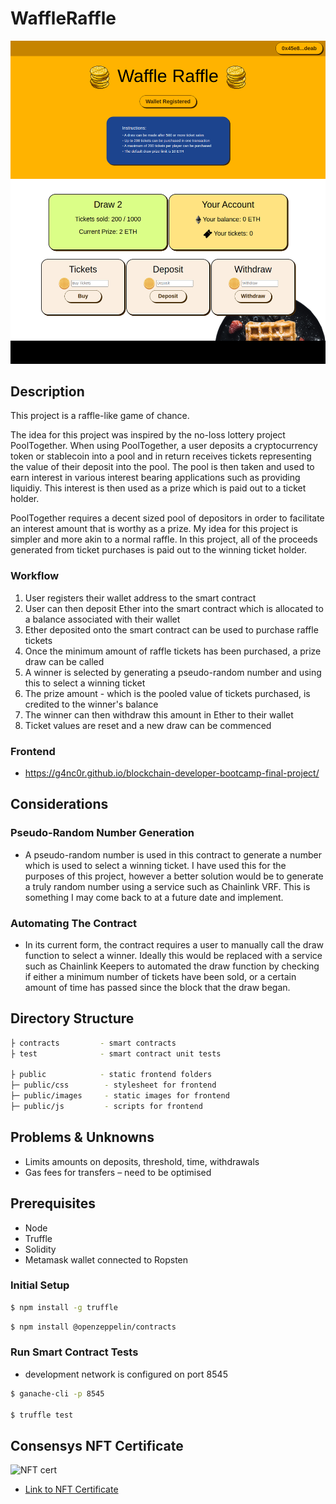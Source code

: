 # WaffleRaffle

![front end screennshot](https://github.com/g4nc0r/consensys-blockchain-developer-bootcamp-final-project/blob/404f38592b9e20510d4c320b66b9ac22d197fa9b/public/images/frontend-screenshot.png?raw=true)

## Description

This project is a raffle-like game of chance. 

The idea for this project was inspired by the no-loss lottery project PoolTogether. When using PoolTogether, a user deposits a cryptocurrency token or stablecoin into a pool and in return receives tickets representing the value of their deposit into the pool. The pool is then taken and used to earn interest in various interest bearing applications such as providing liquidiy. This interest is then used as a prize which is paid out to a ticket holder. 

PoolTogether requires a decent sized pool of depositors in order to facilitate an interest amount that is worthy as a prize. My idea for this project is simpler and more akin to a normal raffle. In this project, all of the proceeds generated from ticket purchases is paid out to the winning ticket holder. 

### Workflow

1. User registers their wallet address to the smart contract
2. User can then deposit Ether into the smart contract which is allocated to a balance associated with their wallet
3. Ether deposited onto the smart contract can be used to purchase raffle tickets
4. Once the minimum amount of raffle tickets has been purchased, a prize draw can be called
5. A winner is selected by generating a pseudo-random number and using this to select a winning ticket
6. The prize amount - which is the pooled value of tickets purchased, is credited to the winner's balance
7. The winner can then withdraw this amount in Ether to their wallet
8. Ticket values are reset and a new draw can be commenced

### Frontend

+ https://g4nc0r.github.io/blockchain-developer-bootcamp-final-project/

## Considerations

### Pseudo-Random Number Generation

+ A pseudo-random number is used in this contract to generate a number which is used to select a winning ticket. I have used this for the purposes of this project, however a better solution would be to generate a truly random number using a service such as Chainlink VRF. This is something I may come back to at a future date and implement. 

### Automating The Contract

+ In its current form, the contract requires a user to manually call the draw function to select a winner. Ideally this would be replaced with a service such as Chainlink Keepers to automated the draw function by checking if either a minimum number of tickets have been sold, or a certain amount of time has passed since the block that the draw began. 

## Directory Structure

```sh
├ contracts         - smart contracts
├ test              - smart contract unit tests

├ public            - static frontend folders
├─ public/css        - stylesheet for frontend
├─ public/images     - static images for frontend
├─ public/js         - scripts for frontend
```

## Problems & Unknowns

- Limits amounts on deposits, threshold, time, withdrawals
- Gas fees for transfers – need to be optimised

## Prerequisites

- Node
- Truffle
- Solidity
- Metamask wallet connected to Ropsten

### Initial Setup

```bash
$ npm install -g truffle
```

```bash
$ npm install @openzeppelin/contracts
```

### Run Smart Contract Tests

* development network is configured on port 8545

```bash
$ ganache-cli -p 8545

$ truffle test
```

## Consensys NFT Certificate

![NFT cert](https://openseauserdata.com/files/a6c8933ad3983aa52c310f957638b706.svg)
- [Link to NFT Certificate](https://etherscan.io/nft/0x1975fbcf98b5678db232c8d2c78fb574fab14d73/275)
